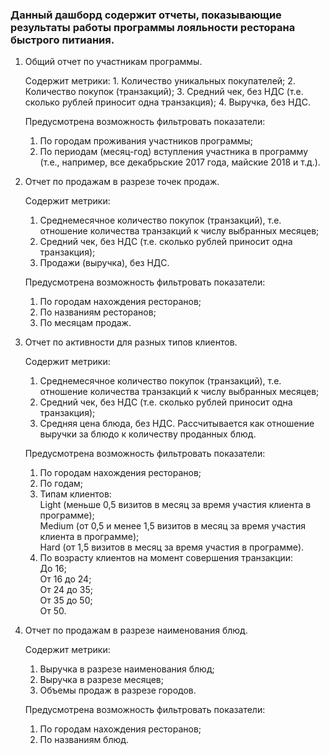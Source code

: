 ### Данный дашборд содержит отчеты, показывающие результаты работы программы лояльности ресторана быстрого питиания. 


1. Общий отчет по участникам программы.   

   Содержит метрики:
       1. Количество уникальных покупателей;
       2. Количество покупок (транзакций);
       3. Средний чек, без НДС (т.е. сколько рублей приносит одна транзакция);
       4. Выручка, без НДС. 

   Предусмотрена возможность фильтровать показатели:   
   1. По городам проживания участников программы;
   2. По периодам (месяц-год) вступления участника в программу (т.е., например, все декабрьские 2017 года, майские 2018 и т.д.).

2. Отчет по продажам в разрезе точек продаж.   

   Содержит метрики:
   1. Среднемесячное количество покупок (транзакций), т.е. отношение количества транзакций к числу выбранных месяцев;
   2. Средний чек, без НДС (т.е. сколько рублей приносит одна транзакция);
   3. Продажи (выручка), без НДС.   

   Предусмотрена возможность фильтровать показатели: 
   1. По городам нахождения ресторанов;
   2. По названиям ресторанов;
   3. По месяцам продаж.

3. Отчет по активности для разных типов клиентов. 

   Содержит метрики:
   1. Среднемесячное количество покупок (транзакций), т.е. отношение количества транзакций к числу выбранных месяцев;
   2. Средний чек, без НДС (т.е. сколько рублей приносит одна транзакция);
   3. Средняя цена блюда, без НДС. Рассчитывается как отношение выручки за блюдо к количеству проданных блюд.   

   Предусмотрена возможность фильтровать показатели:   
   1. По городам нахождения ресторанов;
   2. По годам;
   3. Типам клиентов:   
   Light (меньше 0,5 визитов в месяц за время участия клиента в программе);   
   Medium (от 0,5 и менее 1,5 визитов в месяц за время участия клиента в программе);   
   Hard (от 1,5 визитов в месяц за время участия в программе).   
   4. По возрасту клиентов на момент совершения транзакции:   
   До 16;   
   От 16 до 24;   
   От 24 до 35;   
   От 35 до 50;   
   От 50.   

4. Отчет по продажам в разрезе наименования блюд.   

   Содержит метрики:
   1. Выручка в разрезе наименования блюд;
   2. Выручка в разрезе месяцев;
   3. Объемы продаж в разрезе городов.   

   Предусмотрена возможность фильтровать показатели: 
   1. По городам нахождения ресторанов;
   2. По названиям блюд.

